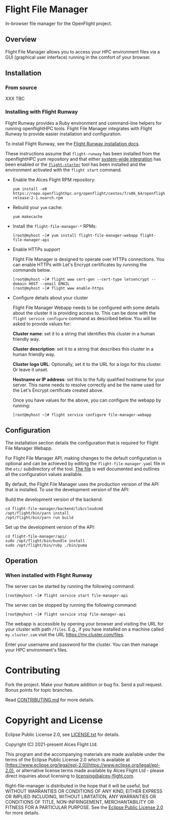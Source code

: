 # Flight File Manager

In-browser file manager for the OpenFlight project.

## Overview

Flight File Manager allows you to access your HPC environment files via a GUI
(graphical user interface) running in the comfort of your browser.

## Installation

### From source

XXX TBC

### Installing with Flight Runway

Flight Runway provides a Ruby environment and command-line helpers for
running openflightHPC tools.  Flight File Manager integrates with Flight
Runway to provide easier installation and configuration.

To install Flight Runway, see the [Flight Runway installation
docs](https://github.com/openflighthpc/flight-runway#installation).

These instructions assume that `flight-runway` has been installed from
the openflightHPC yum repository and that either [system-wide
integration](https://github.com/openflighthpc/flight-runway#system-wide-integration)
has been enabled or the
[`flight-starter`](https://github.com/openflighthpc/flight-starter) tool has
been installed and the environment activated with the `flight start` command.

 * Enable the Alces Flight RPM repository:

    ```
    yum install -e0 https://repo.openflighthpc.org/openflight/centos/7/x86_64/openflighthpc-release-2-1.noarch.rpm
    ```

 * Rebuild your `yum` cache:

    ```
    yum makecache
    ```
    
 * Install the `flight-file-manager-*` RPMs:

    ```
    [root@myhost ~]# yum install flight-file-manager-webapp flight-file-manager-api
    ```

 * Enable HTTPs support

    Flight File Manager is designed to operate over HTTPs connections.  You
    can enable HTTPs with Let's Encrypt certificates by running the commands
    below.

    ```
    [root@myhost ~]# flight www cert-gen --cert-type letsencrypt --domain HOST --email EMAIL
    [root@myhost ~]# flight www enable-https
    ```

 * Configure details about your cluster

    Flight File Manager Webapp needs to be configured with some details about
    the cluster it is providing access to.  This can be done with the `flight
    service configure` command as described below.  You will be asked to
    provide values for:

    **Cluster name**: set it to a string that identifies this cluster in a
    human friendly way.

    **Cluster description**: set it to a string that describes this cluster in
    a human friendly way.

    **Cluster logo URL**: Optionally, set it to the URL for a logo for this
    cluster.  Or leave it unset.

    **Hostname or IP address**: set this to the fully qualified
    hostname for your server.  This name needs to resolve correctly and be the
    name used for the Let's Encrypt certificate created above. 

    Once you have values for the above, you can configure the webapp by running:

    ```
    [root@myhost ~]# flight service configure file-manager-webapp
    ```


## Configuration

The installation section details the configuration that is required for Flight
File Manager Webapp.

For Flight File Manager API, making changes to the default configuration is
optional and can be achieved by editing the `flight-file-manager.yaml` file in
the `etc/` subdirectory of the tool.  [The file](etc/flight-file-manager.yaml)
is well documented and outlines all the configuration values available.

By default, the Flight File Manager uses the production version of the API that is installed. To use the development version of the API:

Build the development version of the backend:
```
cd flight-file-manager/backend/lib/cloudcmd
/opt/flight/bin/yarn install
/opt/flight/bin/yarn run build
```

Set up the development version of the API:
```
cd flight-file-manager/api/
sudo /opt/flight/bin/bundle install
sudo /opt/flight/bin/ruby ./bin/puma
```

## Operation

### When installed with Flight Runway

The server can be started by running the following command:

```
[root@myhost ~]# flight service start file-manager-api
```

The server can be stopped by running the following command:

```
[root@myhost ~]# flight service stop file-manager-api
```

The webapp is accessible by
opening your browser and visiting the URL for your cluster with path `/files`.
E.g., if you have installed on a machine called `my.cluster.com` visit the URL
https://my.cluster.com/files.

Enter your username and password for the cluster.  You can then manage your
HPC environment's files.


# Contributing

Fork the project. Make your feature addition or bug fix. Send a pull
request. Bonus points for topic branches.

Read [CONTRIBUTING.md](CONTRIBUTING.md) for more details.

# Copyright and License

Eclipse Public License 2.0, see [LICENSE.txt](LICENSE.txt) for details.

Copyright (C) 2021-present Alces Flight Ltd.

This program and the accompanying materials are made available under
the terms of the Eclipse Public License 2.0 which is available at
[https://www.eclipse.org/legal/epl-2.0](https://www.eclipse.org/legal/epl-2.0),
or alternative license terms made available by Alces Flight Ltd -
please direct inquiries about licensing to
[licensing@alces-flight.com](mailto:licensing@alces-flight.com).

flight-file-manager is distributed in the hope that it will be
useful, but WITHOUT WARRANTIES OR CONDITIONS OF ANY KIND, EITHER
EXPRESS OR IMPLIED INCLUDING, WITHOUT LIMITATION, ANY WARRANTIES OR
CONDITIONS OF TITLE, NON-INFRINGEMENT, MERCHANTABILITY OR FITNESS FOR
A PARTICULAR PURPOSE. See the [Eclipse Public License 2.0](https://opensource.org/licenses/EPL-2.0) for more
details.
